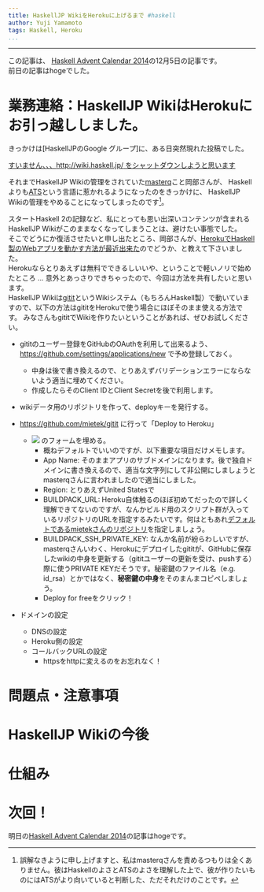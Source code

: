 ```yaml
---
title: HaskellJP WikiをHerokuに上げるまで #haskell
author: Yuji Yamamoto
tags: Haskell, Heroku
...
```

---

この記事は、
[Haskell Advent Calendar 2014](http://qiita.com/advent-calendar/2014/haskell)の12月5日の記事です。 \
前日の記事はhogeでした。

# 業務連絡：HaskellJP WikiはHerokuにお引っ越ししました。

きっかけは[HaskellJPのGoogle グループ]に、ある日突然現れた投稿でした。

[すいません、、、http://wiki.haskell.jp/ をシャットダウンしようと思います](https://groups.google.com/forum/#!topic/haskell-jp/eBpKV6zGM5o)

それまでHaskellJP Wikiの管理をされていた[masterq](https://twitter.com/masterq_mogumog)こと岡部さんが、
Haskellよりも[ATS](http://jats-ug.metasepi.org/)という言語に惹かれるようになったのをきっかけに、
HaskellJP Wikiの管理をやめることになってしまったのです[^masterq]。

[^masterq]: 誤解なきように申し上げますと、私はmasterqさんを責めるつもりは全くありません。彼はHaskellのよさとATSのよさを理解した上で、彼が作りたいものにはATSがより向いていると判断した、ただそれだけのことです。

スタートHaskell 2の記録など、私にとっても思い出深いコンテンツが含まれるHaskellJP Wikiがこのままなくなってしまうことは、避けたい事態でした。 \
そこでどうにか復活させたいと申し出たところ、岡部さんが、[HerokuでHaskell製のWebアプリを動かす方法が最近出来た](hoge)のでどうか、と教えて下さいました。 \
Herokuならとりあえずは無料でできるしいいや、ということで軽いノリで始めたところ ... 意外とあっさりできちゃったので、今回は方法を共有したいと思います。 \
HaskellJP Wikiは[gitit](hoge)というWikiシステム（もちろんHaskell製）で動いていますので、以下の方法はgititをHerokuで使う場合にほぼそのまま使える方法です。
みなさんもgititでWikiを作りたいということがあれば、ぜひお試しください。

- gititのユーザー登録をGitHubのOAuthを利用して出来るよう、 https://github.com/settings/applications/new で予め登録しておく。
    - 中身は後で書き換えるので、とりあえずバリデーションエラーにならないよう適当に埋めてください。
    - 作成したらそのClient IDとClient Secretを後で利用します。
- wikiデータ用のリポジトリを作って、deployキーを発行する。
- https://github.com/mietek/gitit に行って「Deploy to Heroku」
    - ![](/imgs/2014-11-29-screencapture-dashboard-next-heroku-com-new.png) のフォームを埋める。
        - 概ねデフォルトでいいのですが、以下重要な項目だけメモします。
        - App Name: そのままアプリのサブドメインになります。後で独自ドメインに書き換えるので、適当な文字列にして非公開にしましょうとmasterqさんに言われましたので適当にしました。
        - Region: とりあえずUnited Statesで
        - BUILDPACK_URL: Heroku自体触るのほぼ初めてだったので詳しく理解できてないのですが、なんかビルド用のスクリプト群が入っているリポジトリのURLを指定するみたいです。何はともあれ[デフォルトであるmietekさんのリポジトリ](https://github.com/mietek/haskell-on-heroku)を指定しましょう。
        - BUILDPACK_SSH_PRIVATE_KEY: なんか名前が紛らわしいですが、masterqさんいわく、Herokuにデプロイしたgititが、GitHubに保存したwikiの中身を更新する（gititユーザーの更新を受け、pushする）際に使うPRIVATE KEYだそうです。秘密鍵のファイル名（e.g. id_rsa）とかではなく、**秘密鍵の中身**をそのまんまコピペしましょう。
        - Deploy for freeをクリック！

- ドメインの設定
    - DNSの設定
    - Heroku側の設定
    - コールバックURLの設定
        - httpsをhttpに変えるのをお忘れなく！

# 問題点・注意事項

# HaskellJP Wikiの今後

# 仕組み

# 次回！

明日の[Haskell Advent Calendar 2014](http://qiita.com/advent-calendar/2014/haskell)の記事はhogeです。
